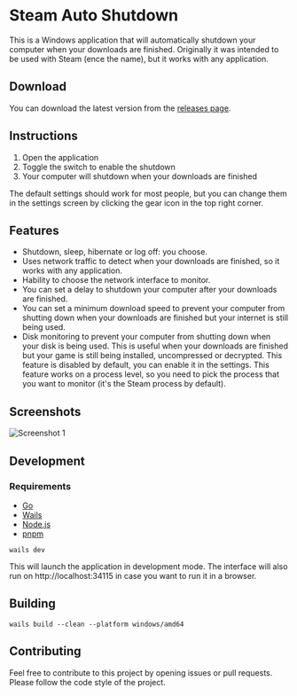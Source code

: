 # Steam Auto Shutdown

This is a Windows application that will automatically shutdown your computer when your downloads are finished. Originally it was intended to be used with Steam (ence the name), but it works with any application.

## Download

You can download the latest version from the [releases page](https://github.com/diogomartino/steam-auto-shutdown/releases).

## Instructions

1. Open the application
2. Toggle the switch to enable the shutdown
3. Your computer will shutdown when your downloads are finished

The default settings should work for most people, but you can change them in the settings screen by clicking the gear icon in the top right corner.

## Features

- Shutdown, sleep, hibernate or log off: you choose.
- Uses network traffic to detect when your downloads are finished, so it works with any application.
- Hability to choose the network interface to monitor.
- You can set a delay to shutdown your computer after your downloads are finished.
- You can set a minimum download speed to prevent your computer from shutting down when your downloads are finished but your internet is still being used.
- Disk monitoring to prevent your computer from shutting down when your disk is being used. This is useful when your downloads are finished but your game is still being installed, uncompressed or decrypted. This feature is disabled by default, you can enable it in the settings. This feature works on a process level, so you need to pick the process that you want to monitor (it's the Steam process by default).

## Screenshots

![Screenshot 1](https://i.imgur.com/jlJFmLC.jpg)

## Development

### Requirements

- [Go](https://go.dev/)
- [Wails](https://wails.io/)
- [Node.js](https://nodejs.org/)
- [pnpm](https://pnpm.io/)

```
wails dev
```

This will launch the application in development mode. The interface will also run on http://localhost:34115 in case you want to run it in a browser.

## Building

```
wails build --clean --platform windows/amd64
```

## Contributing

Feel free to contribute to this project by opening issues or pull requests. Please follow the code style of the project.
